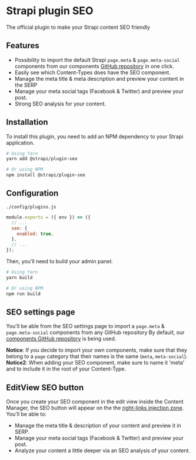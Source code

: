 # Strapi plugin SEO

The official plugin to make your Strapi content SEO friendly

## Features

- Possibility to import the default Strapi `page.meta` & `page.meta-social` components from our components [GitHub repository](https://github.com/strapi/components) in one click.
- Easily see which Content-Types does have the SEO component.
- Manage the meta title & meta description and preview your content in the SERP
- Manage your meta social tags (Facebook & Twitter) and preview your post.
- Strong SEO analysis for your content.

## Installation

To install this plugin, you need to add an NPM dependency to your Strapi application.

```sh
# Using Yarn
yarn add @strapi/plugin-seo

# Or using NPM
npm install @strapi/plugin-seo
```

## Configuration

`./config/plugins.js`

```js
module.exports = ({ env }) => ({
  // ...
  seo: {
    enabled: true,
  },
  // ...
});
```

Then, you'll need to build your admin panel:

```sh
# Using Yarn
yarn build

# Or using NPM
npm run build
```

## SEO settings page

You'll be able from the SEO settings page to import a `page.meta` & `page.meta-social` components from any GitHub repository By default, our [components GitHub repository](https://github.com/strapi/components) is being used.

**Notice**: If you decide to import your own components, make sure that they belong to a `page` category that their names is the same (`meta`, `meta-social`).
**Notice2**: When adding your SEO component, make sure to name it 'meta' and to include it in the root of your Content-Type.

## EditView SEO button

Once you create your SEO component in the edit view inside the Content Manager, the SEO button will appear on the the [right-links injection zone](https://docs.strapi.io/developer-docs/latest/developer-resources/plugin-api-reference/admin-panel.html#injection-zones-api). You'll be able to:

- Manage the meta title & description of your content and preview it in SERP.
- Manage your meta social tags (Facebook & Twitter) and preview your post.
- Analyze your content a little deeper via an SEO analysis of your content.
